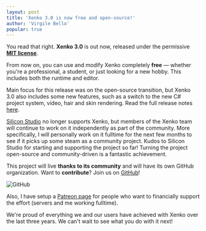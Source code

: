 ```yaml
---
layout: post
title: 'Xenko 3.0 is now free and open-source!'
author: 'Virgile Bello'
popular: true
---
```


You read that right. <b>Xenko 3.0</b> is out now, released under the permissive <b><a href="https://opensource.org/licenses/MIT">MIT license</a></b>. 

From now on, you can use and modify Xenko completely <b>free</b> — whether you're a professional, a student, or just looking for a new hobby. This includes both the runtime and editor.

Main focus for this release was on the open-source transition, but Xenko 3.0 also includes some new features, such as a switch to the new C# project system, video, hair and skin rendering.
Read the full release notes [here](https://doc.xenko.com/3.0/en/ReleaseNotes/ReleaseNotes.html).

<a href="https://www.siliconstudio.co.jp/en">Silicon Studio</a> no longer supports Xenko, but members of the Xenko team will continue to work on it independently as part of the community. More specifically, I will personally work on it fulltime for the next few months to see if it picks up some steam as a community project. Kudos to Silicon Studio for starting and supporting the project so far! Turning the project open-source and community-driven is a fantastic achievement.

This project will live <b>thanks to its community</b> and will have its own GitHub organization. Want to <b>contribute</b>? Join us on [GitHub](https://github.com/xenko3d/xenko/)!

![GitHub](/images/blog/2018-06-14-xenko-opensource-mit/github.png)

Also, I have setup a [Patreon page](https://www.patreon.com/xenko) for people who want to financially support the effort (servers and me working fulltime).

We're proud of everything we and our users have achieved with Xenko over the last three years. We can't wait to see what you do with it next!